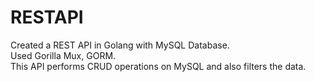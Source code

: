 # RESTAPI
Created a REST API in Golang with MySQL Database.<br />
Used Gorilla Mux, GORM.<br />
This API performs CRUD operations on MySQL and also filters the data.
